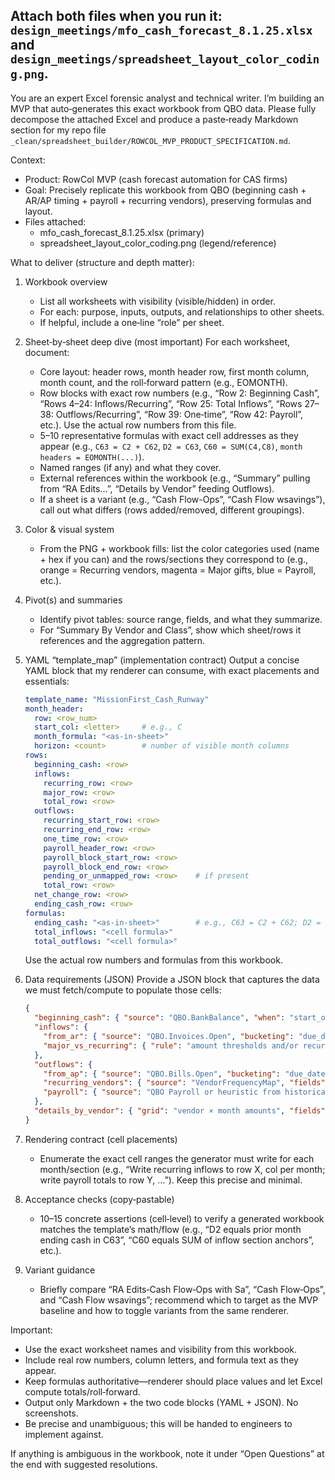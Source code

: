 
## Attach both files when you run it: `design_meetings/mfo_cash_forecast_8.1.25.xlsx` and `design_meetings/spreadsheet_layout_color_coding.png`.


You are an expert Excel forensic analyst and technical writer. I’m building an MVP that auto‑generates this exact workbook from QBO data. Please fully decompose the attached Excel and produce a paste‑ready Markdown section for my repo file `_clean/spreadsheet_builder/ROWCOL_MVP_PRODUCT_SPECIFICATION.md`.

Context:
- Product: RowCol MVP (cash forecast automation for CAS firms)
- Goal: Precisely replicate this workbook from QBO (beginning cash + AR/AP timing + payroll + recurring vendors), preserving formulas and layout.
- Files attached:
  - mfo_cash_forecast_8.1.25.xlsx (primary)
  - spreadsheet_layout_color_coding.png (legend/reference)

What to deliver (structure and depth matter):
1) Workbook overview
   - List all worksheets with visibility (visible/hidden) in order.
   - For each: purpose, inputs, outputs, and relationships to other sheets.
   - If helpful, include a one‑line “role” per sheet.

2) Sheet‑by‑sheet deep dive (most important)
   For each worksheet, document:
   - Core layout: header rows, month header row, first month column, month count, and the roll‑forward pattern (e.g., EOMONTH).
   - Row blocks with exact row numbers (e.g., “Row 2: Beginning Cash”, “Rows 4–24: Inflows/Recurring”, “Row 25: Total Inflows”, “Rows 27–38: Outflows/Recurring”, “Row 39: One‑time”, “Row 42: Payroll”, etc.). Use the actual row numbers from this file.
   - 5–10 representative formulas with exact cell addresses as they appear (e.g., `C63 = C2 + C62`, `D2 = C63`, `C60 = SUM(C4,C8)`, `month headers = EOMONTH(...)`).
   - Named ranges (if any) and what they cover.
   - External references within the workbook (e.g., “Summary” pulling from “RA Edits…”, “Details by Vendor” feeding Outflows).
   - If a sheet is a variant (e.g., “Cash Flow-Ops”, “Cash Flow wsavings”), call out what differs (rows added/removed, different groupings).

3) Color & visual system
   - From the PNG + workbook fills: list the color categories used (name + hex if you can) and the rows/sections they correspond to (e.g., orange = Recurring vendors, magenta = Major gifts, blue = Payroll, etc.).

4) Pivot(s) and summaries
   - Identify pivot tables: source range, fields, and what they summarize.
   - For “Summary By Vendor and Class”, show which sheet/rows it references and the aggregation pattern.

5) YAML “template_map” (implementation contract)
   Output a concise YAML block that my renderer can consume, with exact placements and essentials:
   ```yaml
   template_name: "MissionFirst_Cash_Runway"
   month_header:
     row: <row_num>
     start_col: <letter>     # e.g., C
     month_formula: "<as-in-sheet>"
     horizon: <count>        # number of visible month columns
   rows:
     beginning_cash: <row>
     inflows:
       recurring_row: <row>
       major_row: <row>
       total_row: <row>
     outflows:
       recurring_start_row: <row>
       recurring_end_row: <row>
       one_time_row: <row>
       payroll_header_row: <row>
       payroll_block_start_row: <row>
       payroll_block_end_row: <row>
       pending_or_unmapped_row: <row>    # if present
       total_row: <row>
     net_change_row: <row>
     ending_cash_row: <row>
   formulas:
     ending_cash: "<as-in-sheet>"        # e.g., C63 = C2 + C62; D2 = C63 cascade
     total_inflows: "<cell formula>"
     total_outflows: "<cell formula>"
   ```
   Use the actual row numbers and formulas from this workbook.

6) Data requirements (JSON)
   Provide a JSON block that captures the data we must fetch/compute to populate those cells:
   ```json
   {
     "beginning_cash": { "source": "QBO.BankBalance", "when": "start_of_leftmost_month" },
     "inflows": {
       "from_ar": { "source": "QBO.Invoices.Open", "bucketing": "due_date + historical DPO → month" },
       "major_vs_recurring": { "rule": "amount thresholds and/or recurrence" }
     },
     "outflows": {
       "from_ap": { "source": "QBO.Bills.Open", "bucketing": "due_date (or policy) → month" },
       "recurring_vendors": { "source": "VendorFrequencyMap", "fields": ["vendor","amount","cadence","default_day"] },
       "payroll": { "source": "QBO Payroll or heuristic from historical cycles" }
     },
     "details_by_vendor": { "grid": "vendor × month amounts", "fields": ["vendor","gl","frequency","tag"] }
   }
   ```

7) Rendering contract (cell placements)
   - Enumerate the exact cell ranges the generator must write for each month/section (e.g., “Write recurring inflows to row X, col per month; write payroll totals to row Y, …”). Keep this precise and minimal.

8) Acceptance checks (copy‑pastable)
   - 10–15 concrete assertions (cell‑level) to verify a generated workbook matches the template’s math/flow (e.g., “D2 equals prior month ending cash in C63”, “C60 equals SUM of inflow section anchors”, etc.).

9) Variant guidance
   - Briefly compare “RA Edits‑Cash Flow‑Ops with Sa”, “Cash Flow‑Ops”, and “Cash Flow wsavings”; recommend which to target as the MVP baseline and how to toggle variants from the same renderer.

Important:
- Use the exact worksheet names and visibility from this workbook.
- Include real row numbers, column letters, and formula text as they appear.
- Keep formulas authoritative—renderer should place values and let Excel compute totals/roll‑forward.
- Output only Markdown + the two code blocks (YAML + JSON). No screenshots.
- Be precise and unambiguous; this will be handed to engineers to implement against.

If anything is ambiguous in the workbook, note it under “Open Questions” at the end with suggested resolutions.

